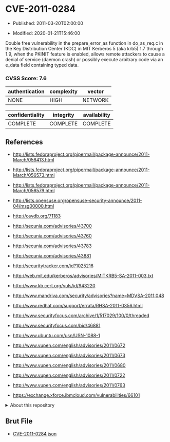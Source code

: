 # CVE-2011-0284

- Published: 2011-03-20T02:00:00

- Modified: 2020-01-21T15:46:00

Double free vulnerability in the prepare_error_as function in do_as_req.c in the Key Distribution Center (KDC) in MIT Kerberos 5 (aka krb5) 1.7 through 1.9, when the PKINIT feature is enabled, allows remote attackers to cause a denial of service (daemon crash) or possibly execute arbitrary code via an e_data field containing typed data.

### CVSS Score: **7.6**

| authentication | complexity | vector |
| --- | --- | --- |
| NONE | HIGH | NETWORK |

| confidentiality | integrity | availability |
| --- | --- | --- |
| COMPLETE | COMPLETE | COMPLETE |

## References

* http://lists.fedoraproject.org/pipermail/package-announce/2011-March/056413.html

* http://lists.fedoraproject.org/pipermail/package-announce/2011-March/056573.html

* http://lists.fedoraproject.org/pipermail/package-announce/2011-March/056579.html

* http://lists.opensuse.org/opensuse-security-announce/2011-04/msg00000.html

* http://osvdb.org/71183

* http://secunia.com/advisories/43700

* http://secunia.com/advisories/43760

* http://secunia.com/advisories/43783

* http://secunia.com/advisories/43881

* http://securitytracker.com/id?1025216

* http://web.mit.edu/kerberos/advisories/MITKRB5-SA-2011-003.txt

* http://www.kb.cert.org/vuls/id/943220

* http://www.mandriva.com/security/advisories?name=MDVSA-2011:048

* http://www.redhat.com/support/errata/RHSA-2011-0356.html

* http://www.securityfocus.com/archive/1/517029/100/0/threaded

* http://www.securityfocus.com/bid/46881

* http://www.ubuntu.com/usn/USN-1088-1

* http://www.vupen.com/english/advisories/2011/0672

* http://www.vupen.com/english/advisories/2011/0673

* http://www.vupen.com/english/advisories/2011/0680

* http://www.vupen.com/english/advisories/2011/0722

* http://www.vupen.com/english/advisories/2011/0763

* https://exchange.xforce.ibmcloud.com/vulnerabilities/66101

<details>
<summary>About this repository</summary> 

  This repository is part of the project [Live Hack CVE](https://github.com/Live-Hack-CVE). Main website can be found [www.live-hack.org](https://www.live-hack.org) 
  
  Made by [Sn0wAlice](https://github.com/Sn0wAlice) for the people that care about security and need to have a feed of the latest CVEs. Hope you enjoy it, don't forget to star the repo and follow me on [Twitter](https://twitter.com/Sn0wAlice) and [Github](https://github.com/Sn0wAlice). And that is my [personnal website](https://www.alice-snow.me/)

  - [Home Page](https://github.com/Live-Hack-CVE)
  - [Framework](https://github.com/Live-Hack-CVE/cve-framework)
  - [CVE database](https://github.com/Live-Hack-CVE/full_database)
  - [Changelog](https://github.com/Live-Hack-CVE/Changelog)
</details>

## Brut File

* [CVE-2011-0284.json](https://raw.githubusercontent.com/Live-Hack-CVE/full_database/main/cves/2011/CVE-2011-0284.json)

